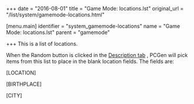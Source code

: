 +++
date = "2016-08-01"
title = "Game Mode: locations.lst"
original_url = "/list/system/gamemode-locations.html"

[menu.main]
    identifier = "system_gamemode-locations"
    name = "Game Mode: locations.lst"
    parent = "gamemode"
    
+++
This is a list of locations.

When the Random button is clicked in the [Description
tab](/tabpages/players/tabdescription.html) , PCGen will pick items from
this list to place in the blank location fields. The fields are:

\[LOCATION\]

\[BIRTHPLACE\]

\[CITY\]



